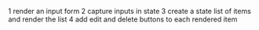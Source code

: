 1 render an input form
2 capture inputs in state
3 create a state list of items and render the list
4 add edit and delete buttons to each rendered item
